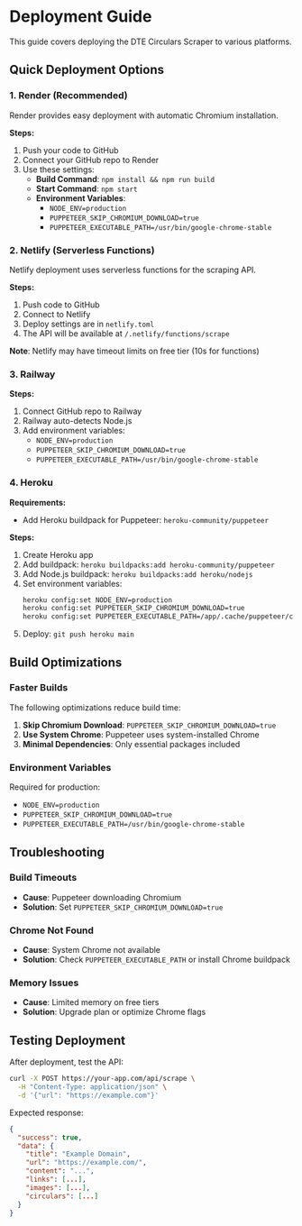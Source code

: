 # Deployment Guide

This guide covers deploying the DTE Circulars Scraper to various platforms.

## Quick Deployment Options

### 1. Render (Recommended)

Render provides easy deployment with automatic Chromium installation.

**Steps:**
1. Push your code to GitHub
2. Connect your GitHub repo to Render
3. Use these settings:
   - **Build Command**: `npm install && npm run build`
   - **Start Command**: `npm start`
   - **Environment Variables**:
     - `NODE_ENV=production`
     - `PUPPETEER_SKIP_CHROMIUM_DOWNLOAD=true`
     - `PUPPETEER_EXECUTABLE_PATH=/usr/bin/google-chrome-stable`

### 2. Netlify (Serverless Functions)

Netlify deployment uses serverless functions for the scraping API.

**Steps:**
1. Push code to GitHub
2. Connect to Netlify
3. Deploy settings are in `netlify.toml`
4. The API will be available at `/.netlify/functions/scrape`

**Note**: Netlify may have timeout limits on free tier (10s for functions)

### 3. Railway

**Steps:**
1. Connect GitHub repo to Railway
2. Railway auto-detects Node.js
3. Add environment variables:
   - `NODE_ENV=production`
   - `PUPPETEER_SKIP_CHROMIUM_DOWNLOAD=true`
   - `PUPPETEER_EXECUTABLE_PATH=/usr/bin/google-chrome-stable`

### 4. Heroku

**Requirements:**
- Add Heroku buildpack for Puppeteer: `heroku-community/puppeteer`

**Steps:**
1. Create Heroku app
2. Add buildpack: `heroku buildpacks:add heroku-community/puppeteer`
3. Add Node.js buildpack: `heroku buildpacks:add heroku/nodejs`
4. Set environment variables:
   ```bash
   heroku config:set NODE_ENV=production
   heroku config:set PUPPETEER_SKIP_CHROMIUM_DOWNLOAD=true
   heroku config:set PUPPETEER_EXECUTABLE_PATH=/app/.cache/puppeteer/chrome/linux-*/chrome-linux/chrome
   ```
5. Deploy: `git push heroku main`

## Build Optimizations

### Faster Builds
The following optimizations reduce build time:

1. **Skip Chromium Download**: `PUPPETEER_SKIP_CHROMIUM_DOWNLOAD=true`
2. **Use System Chrome**: Puppeteer uses system-installed Chrome
3. **Minimal Dependencies**: Only essential packages included

### Environment Variables

Required for production:
- `NODE_ENV=production`
- `PUPPETEER_SKIP_CHROMIUM_DOWNLOAD=true`
- `PUPPETEER_EXECUTABLE_PATH=/usr/bin/google-chrome-stable`

## Troubleshooting

### Build Timeouts
- **Cause**: Puppeteer downloading Chromium
- **Solution**: Set `PUPPETEER_SKIP_CHROMIUM_DOWNLOAD=true`

### Chrome Not Found
- **Cause**: System Chrome not available
- **Solution**: Check `PUPPETEER_EXECUTABLE_PATH` or install Chrome buildpack

### Memory Issues
- **Cause**: Limited memory on free tiers
- **Solution**: Upgrade plan or optimize Chrome flags

## Testing Deployment

After deployment, test the API:
```bash
curl -X POST https://your-app.com/api/scrape \
  -H "Content-Type: application/json" \
  -d '{"url": "https://example.com"}'
```

Expected response:
```json
{
  "success": true,
  "data": {
    "title": "Example Domain",
    "url": "https://example.com/",
    "content": "...",
    "links": [...],
    "images": [...],
    "circulars": [...]
  }
}
```